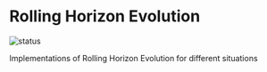 # Rolling Horizon Evolution

![status](https://img.shields.io/badge/status-development-orange)

Implementations of Rolling Horizon Evolution for different situations
